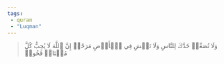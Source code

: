 ```yaml
---
tags: 
 - quran 
 - "Luqman"
---
```


> وَلَا تُصَعِّرۡ خَدَّكَ لِلنَّاسِ وَلَا تَمۡشِ فِي ٱلۡأَرۡضِ مَرَحًاۖ إِنَّ ٱللَّهَ لَا يُحِبُّ كُلَّ مُخۡتَالٖ فَخُورٖ
